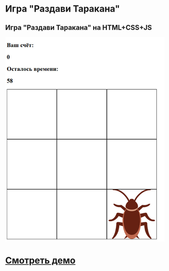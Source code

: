 # Игра "Раздави Таракана"

## Игра "Раздави Таракана" на HTML+CSS+JS

![Website Pic](/readmeImg.jpg)

# [Смотреть демо](https://whack-a-mole-nu-ashen.vercel.app/)
